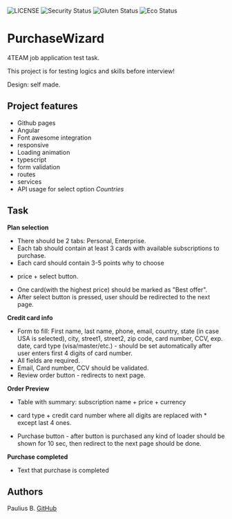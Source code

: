 ![LICENSE](https://img.shields.io/badge/license-MIT-blue.svg?style=flat-square)
![Security Status](https://img.shields.io/security-headers?label=Security&url=https%3A%2F%2Fgithub.com&style=flat-square)
![Gluten Status](https://img.shields.io/badge/Gluten-Free-green.svg)
![Eco Status](https://img.shields.io/badge/ECO-Friendly-green.svg)

# PurchaseWizard


4TEAM job application test task.

This project is for testing logics and skills before interview!

Design: self made.

## Project features

- Github pages
- Angular
- Font awesome integration
- responsive
- Loading animation
- typescript
- form validation
- routes
- services
- API usage for select option _Countries_

## Task

__Plan selection__

- There should be 2 tabs: Personal, Enterprise.
- Each tab should contain at least 3 cards with available
subscriptions to purchase.
- Each card should contain 3-5 points why to choose
+ price + select button.
- One card(with the highest price) should be marked
as "Best offer".
- After select button is pressed, user should be redirected
to the next page.

__Credit card info__

- Form to fill: First name, last name, phone, email, country,
state (in case USA is selected), city, street1, street2, zip code, card
number, CCV, exp. date, card type (visa/master/etc.) - should be set
automatically after user enters first 4 digits of card number.
- All fields are required.
- Email, Card number, CCV should be validated.
- Review order button - redirects to next page.

__Order Preview__

- Table with summary: subscription name + price + currency
+ card type + credit card number where all digits are replaced
with * except last 4 ones.
- Purchase button - after button is purchased any kind of loader
should be shown for 10 sec, then redirect to the next page should
be done.

__Purchase completed__

- Text that purchase is completed

## Authors

Paulius B. [GitHub](https://github.com/Scarab911)